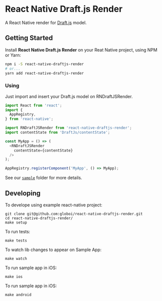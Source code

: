 # React Native Draft.js Render
A React Native render for [Draft.js](http://draftjs.org/) model.

## Getting Started
Install **React Native Draft.js Render** on your Reat Native project, using NPM or Yarn:

```sh
npm i -S react-native-draftjs-render
# or...
yarn add react-native-draftjs-render
```

### Using
Just import and insert your Draft.js model on RNDraftJSRender.

```js
import React from 'react';
import {
  AppRegistry,
} from 'react-native';

import RNDraftJSRender from 'react-native-draftjs-render';
import contentState from 'DraftJs/contentState';

const MyApp = () => (
  <RNDraftJSRender
    contentState={contentState}
  />
);

AppRegistry.registerComponent('MyApp', () => MyApp);
```

See our [`sample`](https://github.com/globocom/react-native-draftjs-render/tree/master/sample) folder for more details.

## Developing

To develope using example react-native project:

```
git clone git@github.com:globoi/react-native-draftjs-render.git
cd react-native-draftjs-render/
make setup
```
To run tests:

```
make tests
```

To watch lib changes to appear on Sample App:

```
make watch
```

To run sample app in iOS:

```
make ios
```

To run sample app in iOS:

```
make android
```
